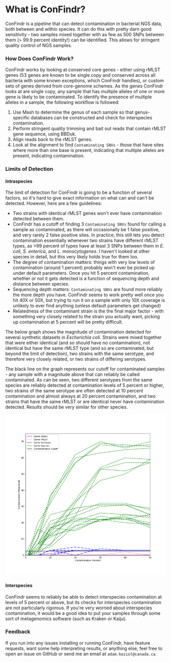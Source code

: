 # What is ConFindr?

ConFindr is a pipeline that can detect contamination in bacterial NGS data, both between and within species. It can do this with pretty darn good sensitivity - two samples mixed together with as few as
500 SNPs between them (> 99.9 percent identity!) can be identified. This allows for stringent quality control of NGS samples.

### How Does ConFindr Work?

ConFindr works by looking at conserved core genes - either using rMLST genes (53 genes are known to be single copy and conserved across all bacteria with some known exceptions, which ConFindr handles), or 
 custom sets of genes derived from core-genome schemes. As the genes ConFindr looks at are single copy, any sample that has multiple alleles of one or more gene is likely to be contaminated. 
To identify the presence of multiple alleles in a sample, the following workflow is followed:

1. Use Mash to determine the genus of each sample so that genus-specific databases can be constructed
and check for interspecies contamination.
2. Perform stringent quality trimming and bait out reads that contain rMLST gene sequence, using BBDuk.
3. Align reads back to the rMLST genes.
4. Look at the alignment to find `Contaminating SNVs` - those that have sites where more than one base is present, indicating
that multiple alleles are present, indicating contamination.

### Limits of Detection

#### Intraspecies

The limit of detection for ConFindr is going to be a function of several factors, so it's hard to give
exact information on what can and can't be detected. However, here are a few guidelines:

- Two strains with identical rMLST genes won't ever have contamination detected between them. 
- ConFindr has a cutoff of finding 3 `Contaminating SNVs` found for calling a sample as contaminated, as
there will occasionally be 1 false positive, and very rarely 2 false positive sites. In practice, this still lets you detect
contamination essentially whenever two strains have different rMLST types, as >99 percent of types have
at least 3 SNPs between them in _E. coli_, _S. enterica_, and _L. monocytogenes_. I haven't looked at other
species in detail, but this very likely holds true for them too.
- The degree of contamination matters: things with very low levels of contamination (around 1 percent) probably
won't ever be picked up under default parameters. Once you hit 5 percent contamination, whether or not it gets
detected is a function of sequencing depth and distance between species.
- Sequencing depth matters: `Contaminating SNVs` are found more reliably the more depth you have. ConFindr seems
to work pretty well once you hit 40X or 50X, but trying to run it on a sample with only 10X coverage is unlikely to ever
find anything (unless default parameters get changed)
- Relatedness of the contaminant strain is the the final major factor - with something very closely related to the
strain you actually want, picking up contamination at 5 percent will be pretty difficult.


The below graph shows the magnitude of contamination detected for several synthetic datasets in *Escherichia coli*.
Strains were mixed together that were either identical (and so should have no contamination), not identical but
have the same rMLST type (and so are contaminated, but beyond the limit of detection), two strains with the same serotype,
and therefore very closely related, or two strains of differing serotypes.

The black line on the graph represents our cutoff for contaminated samples - any sample with a magnitude above that
can reliably be called contaminated. As can be seen, two different serotypes from the same species are reliably detected
at contamination levels of 5 percent or higher, two strains of the same serotype are often detected at 10 percent
contamination and almost always at 20 percent contamination, and two strains that have the same rMLST or are identical
never have contamination detected. Results should be very similar for other species.

![alt text](performance.png "ConFindr Performance")

#### Interspecies

ConFindr seems to reliably be able to detect interspecies contamination at levels of 5 percent or above, but its checks
for interspecies contamination are not particularly rigorous. If you're very worried about interspecies contamination,
it would be a good idea to put your samples through some sort of metagenomics software (such as Kraken or Kaiju).

### Feedback

If you run into any issues installing or running ConFindr, have feature requests, want some help interpreting results, or
anything else, feel free to open an issue on GitHub or send me an email at `adam.koziol@canada.ca`.
